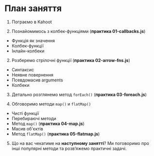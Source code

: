 # План заняття

1. Пограємо в Kahoot

2. Познайомимось з колбек-функціями (**практика 01-callbacks.js**)

- Функція як значення
- Колбек-функції
- Інлайн-колбеки

2. Розберемо стрілочні функції (**практика 02-arrow-fns.js**)

- Синтаксис
- Неявне повернення
- Псевдомасив arguments
- Колбеки

3. Детально розглянемо метод `forEach()` (**практика 03-foreach.js**)

4. Обговоримо методи `map()` и `flatMap()`

- Чисті функції
- Перебираючі методи
- Метод `map()` (**практика 04-map.js**)
- Масив об'єктів
- Метод `flatMap()` (**практика 05-flatmap.js**)

5. Що на вас чекатиме на **наступному занятті**? Ми поговоримо про інші
   популярні методи та розв’яжемо практичні задачі.
